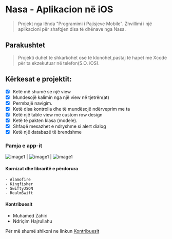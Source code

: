 # Nasa - Aplikacion në iOS 

>Projekt nga lënda "Programimi i Pajisjeve Mobile". Zhvillimi i një aplikacioni për shafqjen disa të dhënave nga Nasa.

## Parakushtet

>Projekti duhet te shkarkohet ose të klonohet,pastaj të hapet me Xcode për ta ekzekutuar në telefon(S.O. iOS).

## Kërkesat e projektit:
- [x] Ketë më shumë se një view
- [x] Mundesojë kalimin nga një view në tjetrën(at)
- [x] Permbajë navigim.
- [x] Ketë disa kontrolla dhe të mundësojë ndërveprim me ta
- [x] Ketë një table view me custom row design
- [x] Ketë të pakten klasa (modele).
- [x] Shfaqë mesazhet e ndryshme si alert dialog
- [x] Ketë një databazë të brendshme

### Pamja e app-it

![image1](https://i.imgur.com/q5HgRzJ.png) | ![image1](https://i.imgur.com/DDHjAoM.png) | ![image1](https://i.imgur.com/rgyOGsY.png)

#### Kornizat dhe libraritë e përdorura

```
- Alamofire
- Kingfisher
- SwiftyJSON
- RealmSwift

```

#### Kontribuesit

* Muhamed Zahiri 
* Ndriçim Hajrullahu

Për më shumë shikoni ne linkun [Kontribuesit](https://github.com/MacokuX/Projekti_iOS/graphs/contributors)
